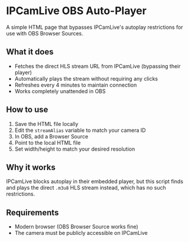 # IPCamLive OBS Auto-Player

A simple HTML page that bypasses IPCamLive's autoplay restrictions for use with OBS Browser Sources.

## What it does
- Fetches the direct HLS stream URL from IPCamLive (bypassing their player)
- Automatically plays the stream without requiring any clicks
- Refreshes every 4 minutes to maintain connection
- Works completely unattended in OBS

## How to use
1. Save the HTML file locally
2. Edit the `streamAlias` variable to match your camera ID
3. In OBS, add a Browser Source
4. Point to the local HTML file
5. Set width/height to match your desired resolution

## Why it works
IPCamLive blocks autoplay in their embedded player, but this script finds and plays the direct `.m3u8` HLS stream instead, which has no such restrictions.

## Requirements
- Modern browser (OBS Browser Source works fine)
- The camera must be publicly accessible on IPCamLive
